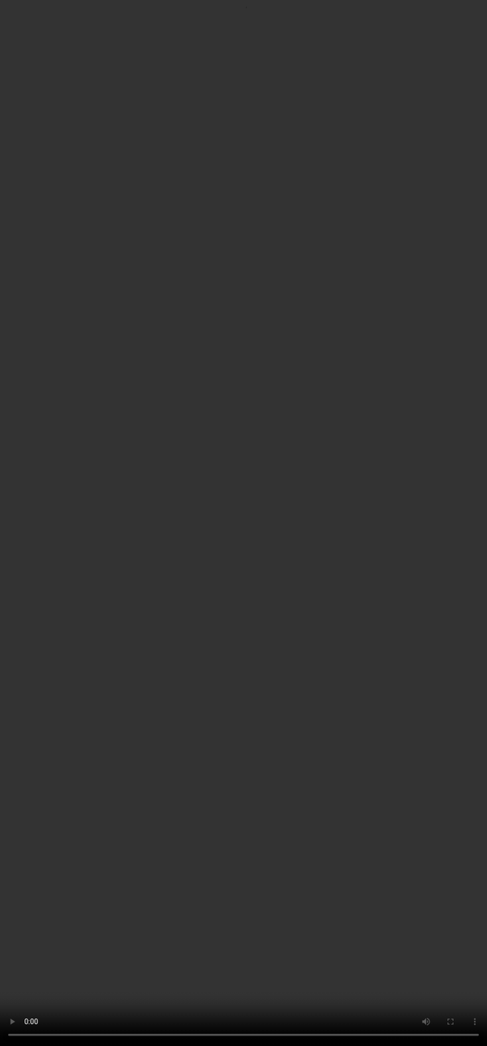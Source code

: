 # <span style="color:#364BC9">Formatting Your Output — Get Clean, Usable Responses</span>

<video src="${PRIVATE_PROMPTING_VIDEO_6}" frameborder="0" allowfullscreen style="position: absolute; top: 0; left: 0; width: 100%; height: 100%; border: none; object-fit: cover;" controls="" controlslist="nodownload nofullscreen" style="width: 100%" />

### <span style="color:#364BC9">Why Formatting Matters:</span>

Language models mimic structure as well as content. Without clear format instructions, responses may default to free text or inconsistent layouts.

### <span style="color:#364BC9">Prompt Refinement Example:</span>

* **Basic** - *“What are 3 climate policies?”*
* **Refined** -  *“List 3 climate policies in a table with columns: Policy | Country | Year.”*

### <span style="color:#364BC9">Common Formatting Instructions:</span>

* “List in bullet points”
* “Number the steps from 1 to 5”
* “Return as a markdown table with two columns”
* “Reply in JSON with keys for title, author, and summary”
* “Write two short paragraphs, 3 sentences each”
* “Only output the headline — no explanation”

#### 💡 Use in SFT and RLHF - Formatting is essential when creating:

:::caution
* Supervised fine-tuning (SFT) training samples
* Evaluation prompts with consistent structure
* Model outputs intended for annotation or downstream tasks
:::